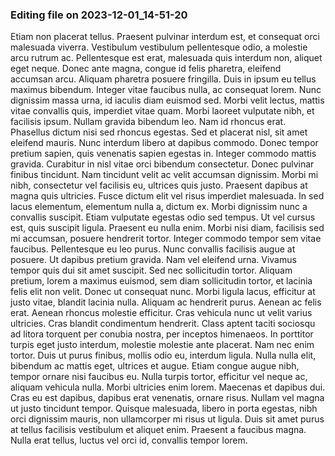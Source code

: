 

### Editing file on 2023-12-01_14-51-20

Etiam non placerat tellus. Praesent pulvinar interdum est, et consequat orci malesuada viverra. Vestibulum vestibulum pellentesque odio, a molestie arcu rutrum ac. Pellentesque est erat, malesuada quis interdum non, aliquet eget neque. Donec ante magna, congue id felis pharetra, eleifend accumsan arcu. Aliquam pharetra posuere fringilla. Duis in ipsum eu tellus maximus bibendum. Integer vitae faucibus nulla, ac consequat lorem. Nunc dignissim massa urna, id iaculis diam euismod sed. Morbi velit lectus, mattis vitae convallis quis, imperdiet vitae quam. Morbi laoreet vulputate nibh, et facilisis ipsum.
Nullam gravida bibendum leo. Nam id rhoncus erat. Phasellus dictum nisi sed rhoncus egestas. Sed et placerat nisl, sit amet eleifend mauris. Nunc interdum libero at dapibus commodo. Donec tempor pretium sapien, quis venenatis sapien egestas in. Integer commodo mattis gravida. Curabitur in nisl vitae orci bibendum consectetur. Donec pulvinar finibus tincidunt. Nam tincidunt velit ac velit accumsan dignissim. Morbi mi nibh, consectetur vel facilisis eu, ultrices quis justo. Praesent dapibus at magna quis ultricies. Fusce dictum elit vel risus imperdiet malesuada. In sed lacus elementum, elementum nulla a, dictum ex.
Morbi dignissim nunc a convallis suscipit. Etiam vulputate egestas odio sed tempus. Ut vel cursus est, quis suscipit ligula. Praesent eu nulla enim. Morbi nisi diam, facilisis sed mi accumsan, posuere hendrerit tortor. Integer commodo tempor sem vitae faucibus. Pellentesque eu leo purus.
Nunc convallis facilisis augue at posuere. Ut dapibus pretium gravida. Nam vel eleifend urna. Vivamus tempor quis dui sit amet suscipit. Sed nec sollicitudin tortor. Aliquam pretium, lorem a maximus euismod, sem diam sollicitudin tortor, et lacinia felis elit non velit. Donec ut consequat nunc. Morbi ligula lacus, efficitur at justo vitae, blandit lacinia nulla. Aliquam ac hendrerit purus. Aenean ac felis erat. Aenean rhoncus molestie efficitur. Cras vehicula nunc ut velit varius ultricies. Cras blandit condimentum hendrerit.
Class aptent taciti sociosqu ad litora torquent per conubia nostra, per inceptos himenaeos. In porttitor turpis eget justo interdum, molestie molestie ante placerat. Nam nec enim tortor. Duis ut purus finibus, mollis odio eu, interdum ligula. Nulla nulla elit, bibendum ac mattis eget, ultrices et augue. Etiam congue augue nibh, tempor ornare nisi faucibus eu. Nulla turpis tortor, efficitur vel neque ac, aliquam vehicula nulla. Morbi ultricies enim lorem. Maecenas et dapibus dui. Cras eu est dapibus, dapibus erat venenatis, ornare risus. Nullam vel magna ut justo tincidunt tempor. Quisque malesuada, libero in porta egestas, nibh orci dignissim mauris, non ullamcorper mi risus ut ligula. Duis sit amet purus at tellus facilisis vestibulum et aliquet enim. Praesent a faucibus magna. Nulla erat tellus, luctus vel orci id, convallis tempor lorem.


